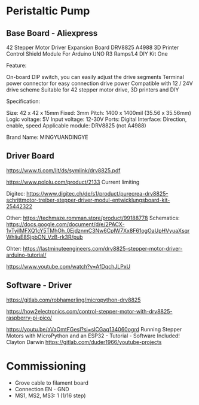# Peristaltic Pump

## Base Board - Aliexpress

42 Stepper Motor Driver Expansion Board DRV8825 A4988 3D Printer Control Shield Module For Arduino UNO R3 Ramps1.4 DIY Kit One

Feature:
 
On-board DIP switch, you can easily adjust the drive segments
Terminal power connector for easy connection drive power
Compatible with 12 / 24V drive scheme
Suitable for 42 stepper motor drive, 3D printers and DIY
 
Specification:
 
Size: 42 x 42 x 15mm
Fixed: 3mm
Pitch: 1400 x 1400mil (35.56 x 35.56mm)
Logic voltage: 5V
Input voltage: 12-30V
Ports: Digital
Interface: Direction, enable, speed
Applicable module: DRV8825 (not A4988)

Brand Name: MINGYUANDINGYE

## Driver Board

https://www.ti.com/lit/ds/symlink/drv8825.pdf

https://www.pololu.com/product/2133
  Current limiting

Digitec: https://www.digitec.ch/de/s1/product/purecrea-drv8825-schrittmotor-treiber-stepper-driver-modul-entwicklungsboard-kit-25442322

Other: https://techmaze.romman.store/product/99188778
Schematics: https://docs.google.com/document/d/e/2PACX-1vTyiIMFXQ1cY5TMhOh_0EjdznmC3Nw6CplW7Xx8F61ogOaUpHVyuaXsqrWhIiuE8SjpbON_VzB-rk3R/pub

Ohter: https://lastminuteengineers.com/drv8825-stepper-motor-driver-arduino-tutorial/

https://www.youtube.com/watch?v=AfDqchJLPxU


## Software - Driver

https://gitlab.com/robhamerling/micropython-drv8825


https://how2electronics.com/control-stepper-motor-with-drv8825-raspberry-pi-pico/


https://youtu.be/aVaOmtFGesI?si=sICGaq134060ogrd
Running Stepper Motors with MicroPython and an ESP32 - Tutorial - Software Included!
Clayton Darwin
https://gitlab.com/duder1966/youtube-projects

# Commissioning

* Grove cable to filament board
* Connection EN - GND
* MS1, MS2, MS3: 1  (1/16 step)
